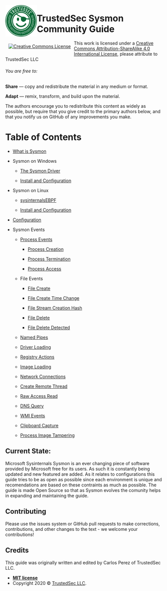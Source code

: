 
<p><img align="left" width="100" height="100" src="chapters/media/tslogo.png"></p>

# TrustedSec Sysmon Community Guide

<p align="center"><a rel="license" href="http://creativecommons.org/licenses/by-sa/4.0/" style="display: inline-block; float: left; vertical-align: middle; margin: 10px;"><img alt="Creative Commons License" style="border-width:0" src="https://i.creativecommons.org/l/by-sa/4.0/88x31.png" /></a></p>

This work is licensed under a [Creative Commons Attribution-ShareAlike 4.0 International License](http://creativecommons.org/licenses/by-sa/4.0/), please attribute to TrustedSec LLC

###### You are free to:

**Share** — copy and redistribute the material in any medium or format.

**Adapt** — remix, transform, and build upon the material.

The authors encourage you to redistribute this content as widely as possible, but require that you give credit to the primary authors below, and that you notify us on GitHub of any improvements you make.

Table of Contents
=================

* [What is Sysmon](./chapters/what-is-sysmon.md)

* Sysmon on Windows

  * [The Sysmon Driver](./chapters/the-sysmon-driver.md)

  * [Install and Configuration](./chapters/install_windows.md)

* Sysmon on Linux
  
  * [sysinternalsEBPF](./chapters/eBPF.md)

  * [Install and Configuration](./chapters/install_linux.md)

* [Configuration](./chapters/configuration.md)

* Sysmon Events

  * [Process Events](./chapters/process-events.md)

    * [Process Creation](./chapters/process-creation.md)

    * [Process Termination](./chapters/process-termination.md)

    * [Process Access](./chapters/process-access.md)

  * File Events
  
    * [File Create](./chapters/file-create.md)

    * [File Create Time Change](./chapters/file-create-time-change.md)

    * [File Stream Creation Hash](./chapters/file-stream-creation-hash.md)

    * [File Delete](./chapters/file-delete.md)

    * [File Delete Detected](./chapters/file_delete_detected.md)

  * [Named Pipes](./chapters/named-pipes.md)

  * [Driver Loading](./chapters/driver-loading.md)

  * [Registry Actions](./chapters/registry-actions.md)

  * [Image Loading](./chapters/image-loading.md)

  * [Network Connections](./chapters/network-connections.md)

  * [Create Remote Thread](./chapters/create-remote-thread.md)

  * [Raw Access Read](./chapters/raw-access-read.md)

  * [DNS Query](./chapters/dns-query.md)

  * [WMI Events](./chapters/WMI-events.md)
  
  * [Clipboard Capture](./chapters/clipboard-capture.md)
  
  * [Process Image Tampering](./chapters/process-tampering.md)
  
## Current State:

Microsoft Sysinternals Sysmon is an ever changing piece of software provided by Microsoft free for its users. As such it is constantly being updated and new featured are added. As it relates to configurations this guide tries to be as open as possible since each environment is unique and recomendations are based on these contraints as much as possible. The guide is made Open Source so that as Sysmon evolves the comunity helps in expanding and maintaining the guide. 

## Contributing

Please use the issues system or GitHub pull requests to make corrections, contributions, and other changes to the text - we welcome your contributions!

## Credits

This guide was originally written and edited by Carlos Perez of TrustedSec LLC.

- **[MIT license](http://opensource.org/licenses/mit-license.php)**
- Copyright 2020 © <a href="https://www.trustedsec.com/" target="_blank">TrustedSec LLC</a>.
